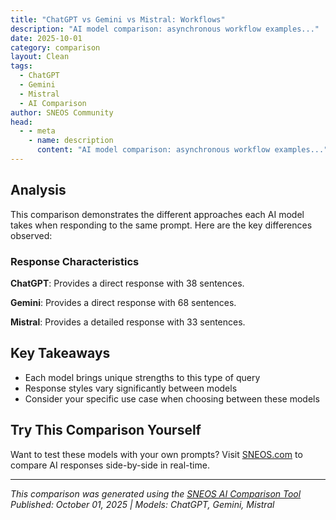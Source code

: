 ```yaml
---
title: "ChatGPT vs Gemini vs Mistral: Workflows"
description: "AI model comparison: asynchronous workflow examples..."
date: 2025-10-01
category: comparison
layout: Clean
tags:
  - ChatGPT
  - Gemini
  - Mistral
  - AI Comparison
author: SNEOS Community
head:
  - - meta
    - name: description
      content: "AI model comparison: asynchronous workflow examples..."
---
```


<ChatComparison
  title="ChatGPT vs Gemini vs Mistral: Workflows"
  prompt="asynchronous workflow examples"
  :responses='{
    "ChatGPT": "Asynchronous workflows are processes where tasks run independently of the main program flow, allowing other tasks to continue without waiting for the asynchronous task to complete. This is common in programming, workflow automation, and distributed systems. Below are some examples of asynchronous workflows in different contexts:\n\n### 1. **Web Development (JavaScript Promises / Async-Await)**\n\u0060\u0060\u0060javascript\nasync function fetchUserData() {\n  try {\n    let response = await fetch(\u0027https://api.example.com/user\u0027);\n    let data = await response.json();\n    console.log(data);\n  } catch (error) {\n    console.error(\u0027Error fetching data\u0027, error);\n  }\n}\n\nfetchUserData();\nconsole.log(\u0027This log happens before data fetching finishes\u0027);\n\u0060\u0060\u0060\n**Explanation:** The function \u0060fetchUserData\u0060 fetches data asynchronously. The rest of the code continues while the network request is pending.\n\n---\n\n### 2. **Message Queue Based Workflow**\n- **Producer** submits a task to a queue (e.g., RabbitMQ, AWS SQS).\n- **Consumer** asynchronously picks up tasks from the queue and processes them.\n- Producer does not wait for the consumer to finish.\n\n**Example Scenario:** Video processing pipeline  \n- Upload video \u2192 Producer places job in queue \u2192 Consumer processes video (transcoding, thumbnails) \u2192 Updates status asynchronously.\n\n---\n\n### 3. **Asynchronous Email Sending (Backend)**\n\u0060\u0060\u0060python\nfrom celery import Celery\n\napp = Celery(\u0027tasks\u0027, broker=\u0027pyamqp://guest@localhost//\u0027)\n\n@app.task\ndef send_email_async(email_data):\n    # logic to send email\n    print(f\u0022Sending email to {email_data[\u0027to\u0027]}\u0022)\n\n# Trigger email sending in an async way\nsend_email_async.delay({\u0027to\u0027: \u0027user@example.com\u0027, \u0027subject\u0027: \u0027Welcome\u0027})\n\u0060\u0060\u0060\n**Explanation:** Sending emails can be time-consuming, so it\u2019s handled asynchronously using a task queue like Celery.\n\n---\n\n### 4. **Long-Running ETL Jobs**\n- Extract data from source asynchronously.\n- Transform data while extracting.\n- Load data into database after transform completes.\n- Each step triggers the next asynchronously, allowing pipeline stages to run in parallel.\n\n---\n\n### 5. **Asynchronous Microservices Communication**\n- Microservice A sends an event/message to a Kafka topic.\n- Microservice B consumes the event and processes it.\n- Neither service waits synchronously for the other.\n\n---\n\n### 6. **Mobile App Network Calls**\n\u0060\u0060\u0060swift\nURLSession.shared.dataTask(with: url) { data, response, error in\n    // handle response asynchronously\n}.resume()\n\nprint(\u0022Network call initiated, UI remains responsive\u0022)\n\u0060\u0060\u0060\nThe network request runs asynchronously, preventing UI blocking.\n\n---\n\nIf you want examples in a specific programming language, framework, or domain, please let me know!",
    "Gemini": "## Asynchronous Workflow Examples\n\nAsynchronous workflows are workflows where tasks don\u0027t have to be executed sequentially, one after the other. Instead, tasks can be initiated and then the system can move on to other tasks without waiting for the first one to complete. This improves responsiveness and scalability.  Here are some examples across different domains:\n\n**1. E-commerce Order Processing:**\n\n*   **Scenario:** A customer places an order on an e-commerce website.\n\n*   **Asynchronous Tasks:**\n\n    *   **Payment Processing:** Initiate the payment process with a payment gateway. The system doesn\u0027t wait for confirmation before proceeding to other tasks. A callback or message queue is used to handle success/failure notifications.\n    *   **Order Confirmation Email:** Queue a task to send the order confirmation email.\n    *   **Inventory Update:** Queue a task to update the inventory system to reflect the purchased items.\n    *   **Shipping Label Generation:** Trigger the generation of a shipping label in a separate process.\n    *   **Notification to Warehouse:** Send a message to the warehouse management system to pick and pack the order.\n\n*   **Benefits:**  The website remains responsive even if payment processing or inventory updates take some time. The customer immediately receives a confirmation page.\n\n**2. Image/Video Processing:**\n\n*   **Scenario:** A user uploads an image or video to a social media platform.\n\n*   **Asynchronous Tasks:**\n\n    *   **Thumbnail Generation:** Generate multiple thumbnails of different sizes.\n    *   **Video Encoding:** Encode the video in different formats for various devices.\n    *   **Content Moderation:** Analyze the image/video for inappropriate content.\n    *   **Indexing:** Add the image/video to the search index.\n\n*   **Benefits:** The user doesn\u0027t have to wait for all the processing to complete before seeing the image/video on their profile.  The platform can handle a large number of uploads efficiently.\n\n**3. User Account Creation:**\n\n*   **Scenario:**  A user signs up for a new account on a website.\n\n*   **Asynchronous Tasks:**\n\n    *   **Welcome Email:** Queue a task to send a welcome email.\n    *   **Data Analysis:** Trigger a task to analyze the new user\u0027s information (e.g., location, interests) for marketing purposes.\n    *   **Profile Creation:** Create a default user profile with initial settings.\n\n*   **Benefits:**  The user can access the website immediately after submitting the registration form.\n\n**4. Data Backup and Archiving:**\n\n*   **Scenario:**  Regularly backing up database data.\n\n*   **Asynchronous Tasks:**\n\n    *   **Data Dump:** Initiate a database dump to a storage location.\n    *   **Data Compression:** Compress the backup data to save storage space.\n    *   **Data Transfer:** Transfer the compressed backup to an offsite location.\n    *   **Archiving:** Archive older data to less expensive storage.\n\n*   **Benefits:**  The backup process doesn\u0027t interfere with the regular operation of the database.  Large datasets can be backed up without impacting performance.\n\n**5. Scientific Simulations:**\n\n*   **Scenario:** Running complex simulations, such as climate models or protein folding.\n\n*   **Asynchronous Tasks:**\n\n    *   **Dividing the Simulation:** Break down the simulation into smaller, independent tasks.\n    *   **Distribution to Compute Nodes:** Distribute these tasks to multiple compute nodes or servers.\n    *   **Data Aggregation:** Collect the results from each node and aggregate them into a final result.\n\n*   **Benefits:**  The simulation can be run in parallel, significantly reducing the overall execution time.\n\n**6. IOT (Internet of Things) Data Processing:**\n\n*   **Scenario:**  Receiving data from thousands of sensors.\n\n*   **Asynchronous Tasks:**\n\n    *   **Data Ingestion:** Receive sensor data and store it in a message queue or data lake.\n    *   **Data Validation:** Validate the sensor data for errors or inconsistencies.\n    *   **Data Transformation:** Transform the data into a usable format.\n    *   **Alerting:** Trigger alerts based on sensor data thresholds.\n    *   **Analytics:** Perform analytics on the sensor data to identify trends and patterns.\n\n*   **Benefits:**  The system can handle a high volume of data from numerous sensors without being overwhelmed. Real-time alerts can be generated based on incoming data.\n\n**Key Technologies for Implementing Asynchronous Workflows:**\n\n*   **Message Queues (e.g., RabbitMQ, Kafka, AWS SQS):**  Used to decouple tasks and ensure reliable delivery.\n*   **Task Queues (e.g., Celery, Sidekiq, AWS SQS with Lambda):**  Provide a framework for managing and executing asynchronous tasks.\n*   **Event-Driven Architectures:**  Build systems based on the publish-subscribe pattern.\n*   **Webhooks:**  Allow applications to receive notifications about events happening in other applications.\n*   **Background Jobs:**  Execute long-running tasks in the background without blocking the main thread.\n*   **Workflow Engines (e.g., Apache Airflow, AWS Step Functions):**  Orchestrate complex workflows with dependencies between tasks.\n\nThese examples illustrate how asynchronous workflows can improve the responsiveness, scalability, and fault tolerance of various applications. By breaking down complex tasks into smaller, independent units, systems can handle a higher volume of requests and provide a better user experience. Remember to choose the right tools and technologies based on the specific requirements of your workflow.\n",
    "Mistral": "Asynchronous workflows are processes where tasks can be executed independently of each other, often in parallel, without waiting for the completion of previous tasks. This approach is particularly useful in scenarios where tasks can be performed concurrently to improve efficiency and reduce overall processing time. Here are some examples of asynchronous workflows:\n\n### 1. **Web Application Development**\n- **Task 1:** Frontend Development\n- **Task 2:** Backend Development\n- **Task 3:** Database Design\n- **Task 4:** API Integration\n- **Task 5:** Testing\n\nIn this workflow, frontend and backend development can be done simultaneously. Database design and API integration can also be worked on concurrently, and testing can begin as soon as individual components are ready.\n\n### 2. **Content Creation**\n- **Task 1:** Research\n- **Task 2:** Writing\n- **Task 3:** Graphic Design\n- **Task 4:** Video Editing\n- **Task 5:** Publishing\n\nResearch and writing can be done in parallel with graphic design and video editing. Publishing can be the final step once all content elements are ready.\n\n### 3. **Software Development**\n- **Task 1:** Requirements Gathering\n- **Task 2:** Design\n- **Task 3:** Coding\n- **Task 4:** Unit Testing\n- **Task 5:** Integration Testing\n- **Task 6:** Deployment\n\nRequirements gathering and design can be done concurrently. Coding and unit testing can also be performed in parallel, with integration testing and deployment following once the individual components are ready.\n\n### 4. **Event Planning**\n- **Task 1:** Venue Booking\n- **Task 2:** Catering Arrangements\n- **Task 3:** Invitation Design\n- **Task 4:** Marketing\n- **Task 5:** Logistics\n\nVenue booking, catering arrangements, and invitation design can all be handled simultaneously. Marketing and logistics can also be worked on concurrently, ensuring that all aspects of the event are covered efficiently.\n\n### 5. **Customer Support**\n- **Task 1:** Ticket Creation\n- **Task 2:** Initial Response\n- **Task 3:** Problem Resolution\n- **Task 4:** Follow-Up\n- **Task 5:** Feedback Collection\n\nTicket creation and initial response can be handled asynchronously. Problem resolution can be worked on independently, and follow-up and feedback collection can be done once the issue is resolved.\n\n### 6. **Manufacturing**\n- **Task 1:** Raw Material Procurement\n- **Task 2:** Production Planning\n- **Task 3:** Assembly\n- **Task 4:** Quality Control\n- **Task 5:** Packaging\n- **Task 6:** Shipping\n\nRaw material procurement and production planning can be done in parallel. Assembly, quality control, and packaging can also be handled concurrently, with shipping being the final step.\n\n### 7. **Marketing Campaign**\n- **Task 1:** Market Research\n- **Task 2:** Content Creation\n- **Task 3:** Ad Design\n- **Task 4:** Social Media Planning\n- **Task 5:** Email Campaign\n- **Task 6:** Analytics\n\nMarket research, content creation, and ad design can be done simultaneously. Social media planning and email campaigns can also be worked on concurrently, with analytics being the final step to measure the campaign\u0027s success.\n\n### 8. **E-commerce Operations**\n- **Task 1:** Product Sourcing\n- **Task 2:** Inventory Management\n- **Task 3:** Website Maintenance\n- **Task 4:** Customer Service\n- **Task 5:** Order Fulfillment\n- **Task 6:** Shipping\n\nProduct sourcing and inventory management can be handled in parallel. Website maintenance and customer service can also be worked on concurrently, with order fulfillment and shipping being the final steps.\n\n### 9. **Project Management**\n- **Task 1:** Project Planning\n- **Task 2:** Resource Allocation\n- **Task 3:** Task Assignment\n- **Task 4:** Progress Tracking\n- **Task 5:** Risk Management\n- **Task 6:** Reporting\n\nProject planning and resource allocation can be done simultaneously. Task assignment and progress tracking can also be handled concurrently, with risk management and reporting being ongoing tasks.\n\n### 10. **Data Analysis**\n- **Task 1:** Data Collection\n- **Task 2:** Data Cleaning\n- **Task 3:** Data Transformation\n- **Task 4:** Model Training\n- **Task 5:** Model Evaluation\n- **Task 6:** Reporting\n\nData collection, cleaning, and transformation can be done in parallel. Model training and evaluation can also be handled concurrently, with reporting being the final step.\n\nThese examples illustrate how asynchronous workflows can be applied across various domains to enhance productivity and efficiency."
  }'
  published-date="16:09"
/>

## Analysis

This comparison demonstrates the different approaches each AI model takes when responding to the same prompt. Here are the key differences observed:

### Response Characteristics

**ChatGPT**: Provides a direct response with 38 sentences. 

**Gemini**: Provides a direct response with 68 sentences. 

**Mistral**: Provides a detailed response with 33 sentences. 

## Key Takeaways

- Each model brings unique strengths to this type of query
- Response styles vary significantly between models
- Consider your specific use case when choosing between these models

## Try This Comparison Yourself

Want to test these models with your own prompts? Visit [SNEOS.com](https://sneos.com) to compare AI responses side-by-side in real-time.

---

*This comparison was generated using the [SNEOS AI Comparison Tool](https://sneos.com)*
*Published: October 01, 2025 | Models: ChatGPT, Gemini, Mistral*
